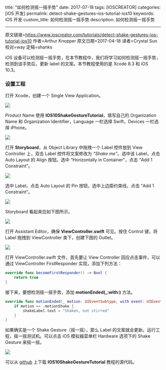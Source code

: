 title: "如何检测摇一摇手势"
date: 2017-07-18
tags: [IOSCREATOR]
categories: [iOS 开发]
permalink: detect-shake-gestures-ios-tutorial-ios10
keywords: iOS 开发
custom_title: 如何检测摇一摇手势
description: 如何检测摇一摇手势

---
原文链接=https://www.ioscreator.com/tutorials/detect-shake-gestures-ios-tutorial-ios10
作者=Arthur Knopper
原文日期=2017-04-18
译者=Crystal Sun
校对=way
定稿=shanks

<!--此处开始正文-->

iOS 设备可以检测摇一摇手势，在本节教程中，我们将学习如何检测摇一摇手势，检测到该手势后，更新 label 的文案。本节教程使用的是 Xcode 8.3 和 iOS 10.3。
<!--more-->

### 设置工程

打开 Xcode，创建一个 Single View Application。

![](/img/articles/detect-shake-gestures-ios-tutorial-ios10/single-view-xcode-templateformat=1500w1500341429.27)

Product Name 使用 **IOS10ShakeGestureTutorial**，填写自己的 Organization Name 和 Organization Identifier，Language 一栏选择 Swift，Devices 一栏选择 iPhone。

![](/img/articles/detect-shake-gestures-ios-tutorial-ios10/shake-gesture-projectformat=1500w1500341431.78)

打开 **Storyboard**，从 Object Library 中拖拽一个 Label 控件放到 View Controller 上，双击 Label 控件将文案修改为 *“Shake me”*。选中该 Label，点击 Auto Layout 的 Align 按钮。选中 “Horizontally in Container”，点击 “Add 1 Constraint”。

![](/img/articles/detect-shake-gestures-ios-tutorial-ios10/auto-layout-horizontally-in-containerformat=750w1500341433.06)

选中 Label，点击 Auto Layout 的 Pin 按钮，选中上边距约束线，点击 “Add 1 Constraint”。

![](/img/articles/detect-shake-gestures-ios-tutorial-ios10/auto-layout-pin-to-topformat=750w1500341433.89)

Storyboard 看起来应如下图所示。

![](/img/articles/detect-shake-gestures-ios-tutorial-ios10/shake-gesture-storyboardformat=1000w1500341434.83)

打开 Assistant Editor，确保 **ViewController.swift** 可见。按住 Control 键，将 Label 拖拽到 ViewController 类下，创建下图的 Outlet。

![](/img/articles/detect-shake-gestures-ios-tutorial-ios10/shake-label-outletformat=750w1500341435.62)

打开 ViewController.swift 文件，首先要让 View Controller 回应点击事件，可以通过 ViewController FirstResponder 实现，添加下列方法：

```swift
override func becomeFirstResponder() -> Bool {
    return true
}
```

接下来，要想检测摇一摇手势，添加 **motionEnded(_:with:)** 方法。

```swift
override func motionEnded(_ motion: UIEventSubtype, with event: UIEvent?) {
    if motion == .motionShake {
        shakeLabel.text = "Shaken, not stirred"
    }
}
```

如果确实是一个 Shake Gesture（摇一摇），那么 Label 的文案就会更新。运行工程，摇一摇测试机。可以点击 iOS 模拟器菜单栏 Hardware 选项下的 Shake Gesture 来摇一摇。

![](/img/articles/detect-shake-gestures-ios-tutorial-ios10/shake-gesture-simulatorformat=750w1500341436.36)

可以从 [github](https://github.com/ioscreator/ioscreator) 上下载 **IOS10ShakeGestureTutorial** 教程的源代码。